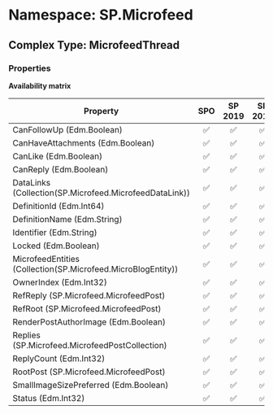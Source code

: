 # Namespace: SP.Microfeed

## Complex Type: MicrofeedThread

### Properties

**Availability matrix**

Property | SPO | SP 2019 | SP 2016 | SP 2013
----------|:---:|:-------:|:-------:|:-------
CanFollowUp (Edm.Boolean) | ✅ | ✅ | ✅ | ✅
CanHaveAttachments (Edm.Boolean) | ✅ | ✅ | ✅ | ✅
CanLike (Edm.Boolean) | ✅ | ✅ | ✅ | ✅
CanReply (Edm.Boolean) | ✅ | ✅ | ✅ | ✅
DataLinks (Collection(SP.Microfeed.MicrofeedDataLink)) | ✅ | ✅ | ✅ | ✅
DefinitionId (Edm.Int64) | ✅ | ✅ | ✅ | ✅
DefinitionName (Edm.String) | ✅ | ✅ | ✅ | ✅
Identifier (Edm.String) | ✅ | ✅ | ✅ | ✅
Locked (Edm.Boolean) | ✅ | ✅ | ✅ | ✅
MicrofeedEntities (Collection(SP.Microfeed.MicroBlogEntity)) | ✅ | ✅ | ✅ | ✅
OwnerIndex (Edm.Int32) | ✅ | ✅ | ✅ | ✅
RefReply (SP.Microfeed.MicrofeedPost) | ✅ | ✅ | ✅ | ✅
RefRoot (SP.Microfeed.MicrofeedPost) | ✅ | ✅ | ✅ | ✅
RenderPostAuthorImage (Edm.Boolean) | ✅ | ✅ | ✅ | ✅
Replies (SP.Microfeed.MicrofeedPostCollection) | ✅ | ✅ | ✅ | ✅
ReplyCount (Edm.Int32) | ✅ | ✅ | ✅ | ✅
RootPost (SP.Microfeed.MicrofeedPost) | ✅ | ✅ | ✅ | ✅
SmallImageSizePreferred (Edm.Boolean) | ✅ | ✅ | ✅ | ✅
Status (Edm.Int32) | ✅ | ✅ | ✅ | ✅